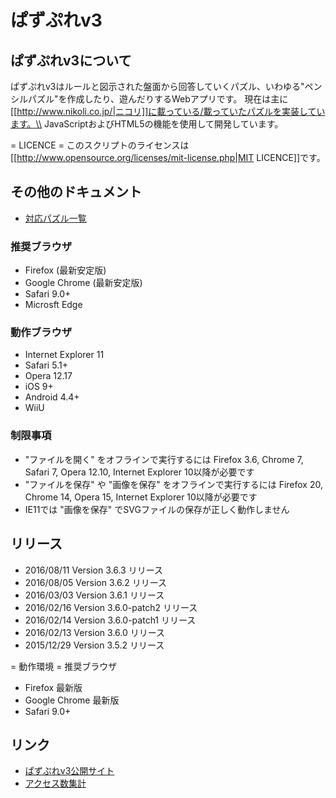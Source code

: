 # ぱずぷれv3

## ぱずぷれv3について
ぱずぷれv3はルールと図示された盤面から回答していくパズル、いわゆる"ペンシルパズル"を作成したり、遊んだりするWebアプリです。
現在は主に[[http://www.nikoli.co.jp/|ニコリ]]に載っている/載っていたパズルを実装しています。\\
JavaScriptおよびHTML5の機能を使用して開発しています。

= LICENCE =
このスクリプトのライセンスは[[http://www.opensource.org/licenses/mit-license.php|MIT LICENCE]]です。

## その他のドキュメント
* [対応パズル一覧](SupportedPuzzles.md)

### 推奨ブラウザ
* Firefox (最新安定版)
* Google Chrome (最新安定版)
* Safari 9.0+
* Microsft Edge

### 動作ブラウザ
* Internet Explorer 11
* Safari 5.1+
* Opera 12.17
* iOS 9+
* Android 4.4+
* WiiU

### 制限事項
* "ファイルを開く" をオフラインで実行するには Firefox 3.6, Chrome 7, Safari 7, Opera 12.10, Internet Explorer 10以降が必要です
* "ファイルを保存" や "画像を保存" をオフラインで実行するには Firefox 20, Chrome 14, Opera 15, Internet Explorer 10以降が必要です
* IE11では "画像を保存" でSVGファイルの保存が正しく動作しません

## リリース
* 2016/08/11 Version 3.6.3 リリース
* 2016/08/05 Version 3.6.2 リリース
* 2016/03/03 Version 3.6.1 リリース
* 2016/02/16 Version 3.6.0-patch2 リリース
* 2016/02/14 Version 3.6.0-patch1 リリース
* 2016/02/13 Version 3.6.0 リリース
* 2015/12/29 Version 3.5.2 リリース

= 動作環境 =
推奨ブラウザ
  * Firefox 最新版
  * Google Chrome 最新版
  * Safari 9.0+

## リンク
* [ぱずぷれv3公開サイト](http://pzv.jp/)
* [アクセス数集計](http://log.pzv.jp/logview.php)
